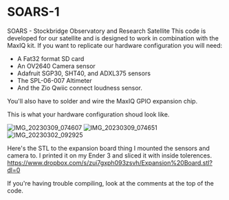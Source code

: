 # SOARS-1
SOARS - Stockbridge Observatory and Research Satellite
This code is developed for our satellite and is designed to work in combination with the MaxIQ kit. 
If you want to replicate our hardware configuration you will need:

- A Fat32 format SD card
- An OV2640 Camera sensor
- Adafruit SGP30, SHT40, and ADXL375 sensors
- The SPL-06-007 Altimeter
- And the Zio Qwiic connect loudness sensor.

You'll also have to solder and wire the MaxIQ GPIO expansion chip.

This is what your hardware configuration shoud look like.

![IMG_20230309_074607](https://user-images.githubusercontent.com/22381811/224048804-50c15c5f-3fe9-4aca-bea1-427a61e08cc5.jpg)
![IMG_20230309_074651](https://user-images.githubusercontent.com/22381811/224048817-7842ffaf-bc43-4368-856f-4d46da78c1e9.jpg)
![IMG_20230302_092925](https://user-images.githubusercontent.com/22381811/224048824-212e9c99-7d33-4bfe-89b3-bfb9acb57bb7.jpg)

Here's the STL to the expansion board thing I mounted the sensors and camera to. I printed it on my Ender 3 and sliced it with inside tolerences.
https://www.dropbox.com/s/zui7gxph093zsvh/Expansion%20Board.stl?dl=0

If you're having trouble compiling, look at the comments at the top of the code.
